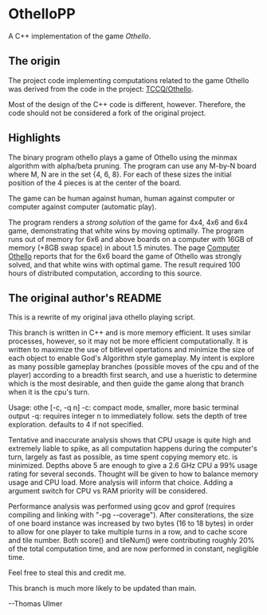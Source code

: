# OthelloPP
A C++ implementation of the game *Othello*.

## The origin
The project code implementing computations related to the
game Othello was derived from the code in the project:
[TCCQ/Othello](https://github.com/TCCQ/Othello).

Most of the design of the C++ code is different, however.
Therefore, the code should not be considered a fork of
the original project.

## Highlights
The binary program othello plays a game of Othello using the minmax
algorithm with alpha/beta pruning. The program can use any M-by-N board
where M, N are in the set {4, 6, 8}. For each of these sizes 
the initial position of the 4 pieces is at the center of the board.

The game can be human against human, human against computer or
computer against computer (automatic play).

The program renders a *strong solution* of the game for 4x4, 4x6 and
6x4 game, demonstrating that white wins by moving optimally. The
program runs out of memory for 6x6 and above boards on a computer with
16GB of memory (+8GB swap space) in about 1.5 minutes.
The page [Computer Othello](https://en.wikipedia.org/wiki/Computer_Othello)
reports that for the 6x6 board the game of Othello was strongly solved,
and that white wins with optimal game. The result required
100 hours of distributed computation, according to this source.


## The original author's README

This is a rewrite of my original java othello playing script.

This branch is written in C++ and is more memory efficient. It uses
similar processes, however, so it may not be more efficient
computationally. It is written to maximize the use of bitlevel
opertations and minimize the size of each object to enable God's
Algorithm style gameplay. My intent is explore as many possible
gameplay branches (possible moves of the cpu and of the player)
according to a breadth first search, and use a hueristic to determine
which is the most desirable, and then guide the game along that branch
when it is the cpu's turn.

Usage: othe [-c, -q n]
-c: compact mode, smaller, more basic terminal output
-q: requires integer n to immediately follow. sets the depth of tree exploration. defaults to 4 if not specified. 

Tentative and inaccurate analysis shows that CPU usage is quite high
and extremely liable to spike, as all computation happens during the
computer's turn, largely as fast as possible, as time spent copying
memory etc. is minimized. Depths above 5 are enough to give a 2.6 GHz
CPU a 99% usage rating for several seconds. Thought will be given to
how to balance memory usage and CPU load. More analysis will inform
that choice. Adding a argument switch for CPU vs RAM priority will be
considered.

Performance analysis was performed using gcov and gprof (requires
compiling and linking with "-pg --coverage"). After consiterations,
the size of one board instance was increased by two bytes (16 to 18
bytes) in order to allow for one player to take multiple turns in a
row, and to cache score and tile number. Both score() and tileNum()
were contributing roughly 20% of the total computation time, and are
now performed in constant, negligible time.

Feel free to steal this and credit me.

This branch is much more likely to be updated than main.

--Thomas Ulmer
